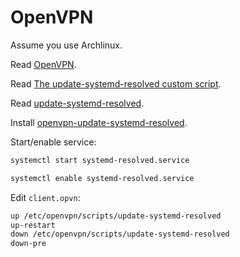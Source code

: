 # OpenVPN

Assume you use Archlinux.

Read [OpenVPN](https://wiki.archlinux.org/index.php/OpenVPN).

Read [The update-systemd-resolved custom script](https://wiki.archlinux.org/index.php/OpenVPN#The_update-systemd-resolved_custom_script).

Read [update-systemd-resolved](https://github.com/jonathanio/update-systemd-resolved).

Install [openvpn-update-systemd-resolved](https://aur.archlinux.org/packages/openvpn-update-systemd-resolved/).

Start/enable service:

```sh
systemctl start systemd-resolved.service

systemctl enable systemd-resolved.service
```

Edit `client.opvn`:

```txt
up /etc/openvpn/scripts/update-systemd-resolved
up-restart
down /etc/openvpn/scripts/update-systemd-resolved
down-pre
```
